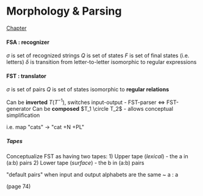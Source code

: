 # Morphology & Parsing
[Chapter](http://ling.umd.edu/~idsardi/620/Jurafsky/jurafsky2000-3.pdf)

#### FSA : recognizer
 $\sigma$ is set of recognized strings
 $Q$ is set of states
 $F$ is set of final states (i.e. letters)
 $\delta$ is transition from letter-to-letter
 isomorphic to regular expressions
#### FST : translator
 $\sigma$ is set of pairs
 $Q$ is set of states
 isomorphic to **regular relations**
 
 Can be **inverted** $T(T^{-1})$, switches input-output
 	- FST-parser $\iff$ FST-generator
 Can be **composed** $T_1 \circle T_2$
 	- allows conceptual simplification

 i.e. map "cats" $\rightarrow$ "cat +N +PL"

##### Tapes
Conceptualize FST as having two tapes:
	1) Upper tape (*lexical*)
		- the a in (a:b) pairs
	2) Lower tape (*surface*)
		- the b in (a:b) pairs

"default pairs" when input and output alphabets are the same ~ a : a

(page 74)
